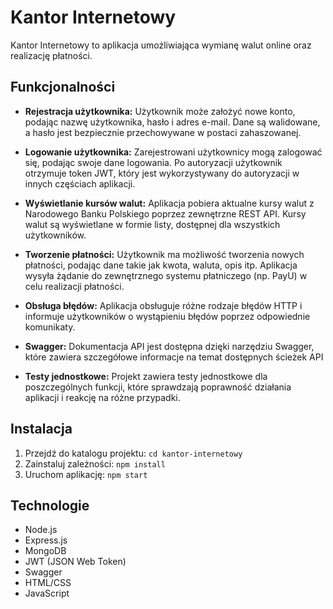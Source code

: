 # Kantor Internetowy

Kantor Internetowy to aplikacja umożliwiająca wymianę walut online oraz realizację płatności. 

## Funkcjonalności

- **Rejestracja użytkownika:** Użytkownik może założyć nowe konto, podając nazwę użytkownika, hasło i adres e-mail. Dane są walidowane, a hasło jest bezpiecznie przechowywane w postaci zahaszowanej.
  
- **Logowanie użytkownika:** Zarejestrowani użytkownicy mogą zalogować się, podając swoje dane logowania. Po autoryzacji użytkownik otrzymuje token JWT, który jest wykorzystywany do autoryzacji w innych częściach aplikacji.

- **Wyświetlanie kursów walut:** Aplikacja pobiera aktualne kursy walut z Narodowego Banku Polskiego poprzez zewnętrzne REST API. Kursy walut są wyświetlane w formie listy, dostępnej dla wszystkich użytkowników.

- **Tworzenie płatności:** Użytkownik ma możliwość tworzenia nowych płatności, podając dane takie jak kwota, waluta, opis itp. Aplikacja wysyła żądanie do zewnętrznego systemu płatniczego (np. PayU) w celu realizacji płatności.

- **Obsługa błędów:** Aplikacja obsługuje różne rodzaje błędów HTTP i informuje użytkowników o wystąpieniu błędów poprzez odpowiednie komunikaty.

- **Swagger:** Dokumentacja API jest dostępna dzięki narzędziu Swagger, które zawiera szczegółowe informacje na temat dostępnych ścieżek API

- **Testy jednostkowe:** Projekt zawiera testy jednostkowe dla poszczególnych funkcji, które sprawdzają poprawność działania aplikacji i reakcję na różne przypadki.

## Instalacja

1. Przejdź do katalogu projektu: `cd kantor-internetowy`
2. Zainstaluj zależności: `npm install`
3. Uruchom aplikację: `npm start`

## Technologie

- Node.js
- Express.js
- MongoDB
- JWT (JSON Web Token)
- Swagger
- HTML/CSS
- JavaScript



